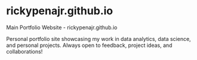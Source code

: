 # rickypenajr.github.io
Main Portfolio Website - rickypenajr.github.io

Personal portfolio site showcasing my work in data analytics, data science, and personal projects. Always open to feedback, project ideas, and collaborations!
